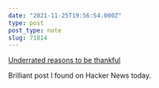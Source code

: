 ```yaml
---
date: "2021-11-25T19:56:54.000Z"
type: post 
post_type: note
slug: 71814
---
```

 [Underrated reasons to be thankful](https://dynomight.net/thanks/)

Brilliant post I found on Hacker News today. 

